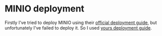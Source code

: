 # MINIO deployment 

Firstly I've tried to deploy MINIO using their [official deployment guide](https://github.com/kubernetes/examples/tree/master/staging/storage/minio), 
but unfortunately I've failed to deploy it. So I used [yours deployment guide](!https://github.com/truskovskiyk/ml-in-production-webinars/tree/main/week-2).


